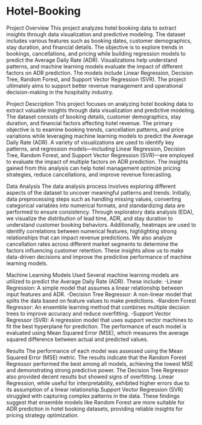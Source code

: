 # Hotel-Booking
Project Overview
This project analyzes hotel booking data to extract insights through data visualization and predictive modeling. The dataset includes various features such as booking dates, customer demographics, stay duration, and financial details. The objective is to explore trends in bookings, cancellations, and pricing while building regression models to predict the Average Daily Rate (ADR). Visualizations help understand patterns, and machine learning models evaluate the impact of different factors on ADR prediction. The models include Linear Regression, Decision Tree, Random Forest, and Support Vector Regression (SVR). The project ultimately aims to support better revenue management and operational decision-making in the hospitality industry.

Project Description
This project focuses on analyzing hotel booking data to extract valuable insights through data visualization and predictive modeling. The dataset consists of booking details, customer demographics, stay duration, and financial factors affecting hotel revenue. The primary objective is to examine booking trends, cancellation patterns, and price variations while leveraging machine learning models to predict the Average Daily Rate (ADR). A variety of visualizations are used to identify key patterns, and regression models—including Linear Regression, Decision Tree, Random Forest, and Support Vector Regression (SVR)—are employed to evaluate the impact of multiple factors on ADR prediction. The insights gained from this analysis can help hotel management optimize pricing strategies, reduce cancellations, and improve revenue forecasting.

Data Analysis
The data analysis process involves exploring different aspects of the dataset to uncover meaningful patterns and trends. Initially, data preprocessing steps such as handling missing values, converting categorical variables into numerical formats, and standardizing data are performed to ensure consistency. Through exploratory data analysis (EDA), we visualize the distribution of lead time, ADR, and stay duration to understand customer booking behaviors. Additionally, heatmaps are used to identify correlations between numerical features, highlighting strong relationships that can impact revenue predictions. We also analyze cancellation rates across different market segments to determine the factors influencing customer retention. These insights allow us to make data-driven decisions and improve the predictive performance of machine learning models.

Machine Learning Models Used
Several machine learning models are utilized to predict the Average Daily Rate (ADR). These include:
-Linear Regression: A simple model that assumes a linear relationship between input features and ADR.
-Decision Tree Regressor: A non-linear model that splits the data based on feature values to make predictions.
-Random Forest Regressor: An ensemble learning method that combines multiple decision trees to improve accuracy and reduce overfitting.
-Support Vector Regressor (SVR): A regression model that uses support vector machines to fit the best hyperplane for prediction.
The performance of each model is evaluated using Mean Squared Error (MSE), which measures the average squared difference between actual and predicted values.

Results
The performance of each model was assessed using the Mean Squared Error (MSE) metric. The results indicate that the Random Forest Regressor performed the best among all models, achieving the lowest MSE and demonstrating strong predictive power. The Decision Tree Regressor also provided decent results but showed signs of overfitting. Linear Regression, while useful for interpretability, exhibited higher errors due to its assumption of a linear relationship.Support Vector Regression (SVR) struggled with capturing complex patterns in the data. These findings suggest that ensemble models like Random Forest are more suitable for ADR prediction in hotel booking datasets, providing reliable insights for pricing strategy optimization.

